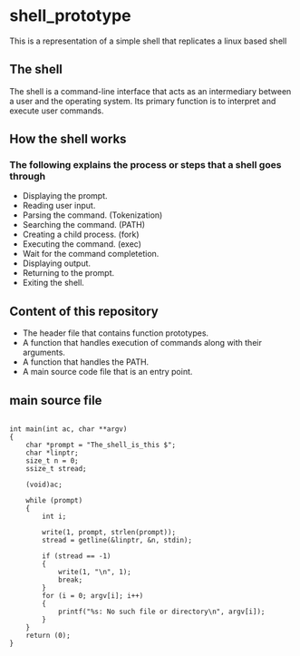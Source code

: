 # shell_prototype

This is a representation of a simple shell that replicates a linux based shell

## The shell

The shell is a command-line interface that acts as an intermediary between a user and the operating system. Its primary function is to interpret and execute user commands.

## How the shell works

### The following explains the process or steps that a shell goes through

- Displaying the prompt.
- Reading user input.
- Parsing the command. (Tokenization)
- Searching the command. (PATH)
- Creating a child process. (fork)
- Executing the command. (exec)
- Wait for the command completetion.
- Displaying output.
- Returning to the prompt.
- Exiting the shell.

## Content of this repository

- The header file that contains function prototypes.
- A function that handles execution of commands along with their arguments.
- A function that handles the PATH.
- A main source code file that is an entry point.

## main source file

```#include "main.h"

int main(int ac, char **argv)
{
    char *prompt = "The_shell_is_this $";
    char *linptr;
    size_t n = 0;
    ssize_t stread;

    (void)ac;

    while (prompt)
    {
        int i;

        write(1, prompt, strlen(prompt));
        stread = getline(&linptr, &n, stdin);

        if (stread == -1)
        {
            write(1, "\n", 1);
            break;
        }
        for (i = 0; argv[i]; i++)
        {
            printf("%s: No such file or directory\n", argv[i]);
        }
    }
    return (0);
}
```
